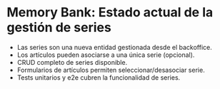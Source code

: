 # Memory Bank: Estado actual de la gestión de series

- Las series son una nueva entidad gestionada desde el backoffice.
- Los artículos pueden asociarse a una única serie (opcional).
- CRUD completo de series disponible.
- Formularios de artículos permiten seleccionar/desasociar serie.
- Tests unitarios y e2e cubren la funcionalidad de series.
